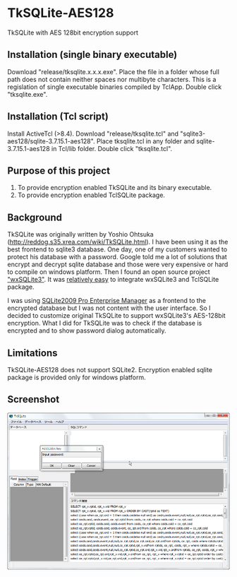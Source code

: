 TkSQLite-AES128
===============

TkSQLite with AES 128bit encryption support

Installation (single binary executable)
---------------------------------------
Download "release/tksqlite.x.x.x.exe".
Place the file in a folder whose full path does not contain neither spaces nor multibyte characters.
This is a regislation of single executable binaries compiled by TclApp.
Double click "tksqlite.exe".

Installation (Tcl script)
-------------------------
Install ActiveTcl (>8.4).
Download "release/tksqlite.tcl" and "sqlite3-aes128/sqlite-3.7.15.1-aes128".
Place tksqlite.tcl in any folder and sqlite-3.7.15.1-aes128 in Tcl/lib folder.
Double click "tksqlite.tcl".

Purpose of this project
-----------------------
1. To provide encryption enabled TkSQLite and its binary executable.
2. To provide encryption enabled TclSQLite package.

Background
----------
TkSQLite was originally written by Yoshio Ohtsuka (http://reddog.s35.xrea.com/wiki/TkSQLite.html).
I have been using it as the best frontend to sqlite3 database.
One day, one of my customers wanted to protect his database with a password.
Google told me a lot of solutions that encrypt and decrypt sqlite database
and those were very expensive or hard to compile on windows platform.
Then I found an open source project ["wxSQLite3"](http://wxcode.sourceforge.net/components/wxsqlite3/ "wxCode » Components » wxSQLite3").
It was [relatively easy](http://yusuke-blog.info/20130109/tclsqlite-configuration/ "Tcl SQLite build configuration") 
to integrate wxSQLite3 and TclSQLite package.

I was using [SQLite2009 Pro Enterprise Manager](http://osenxpsuite.net/?xp=3 "SQLite2009 Pro Enterprise Manager") 
as a frontend to the encrypted database but I was not content with the user interface.
So I decided to customize original TkSQLite to support wxSQLite3's AES-128bit encryption.
What I did for TkSQLite was to check if the database is encrypted and to show password dialog automatically.

Limitations
-----------
TkSQLite-AES128 does not support SQLite2.
Encryption enabled sqlite package is provided only for windows platform.

Screenshot
----------
![TkSQLite screenshot](/img/TkSQLite-aes128-Screenshot.png "TkSQLite-aes128 screenshot")
